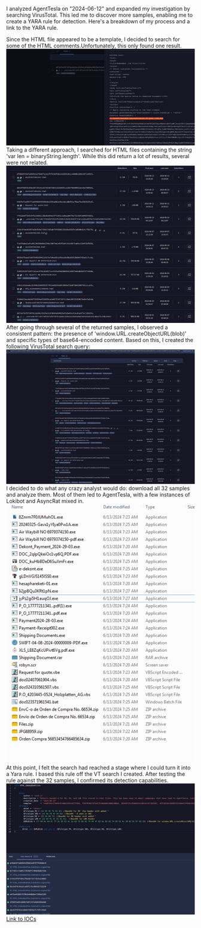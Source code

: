 I analyzed AgentTesla on "2024-06-12" and expanded my investigation by searching VirusTotal. This led me to discover more samples, enabling me to create a YARA rule for detection. Here's a breakdown of my process and a link to the YARA rule.

Since the HTML file appeared to be a template, I decided to search for some of the HTML comments.Unfortunately, this only found one result.
<br>
<a href="Screenshots/ATVT1.png"> 
<img src="Screenshots/ATVT1.png">
</a>
<br>
Taking a different approach, I searched for HTML files containing the string 'var len = binaryString.length'. While this did return a lot of results, several were not related.
<br>
<a href="Screenshots/ATVT2.png"> 
<img src="Screenshots/ATVT2.png">
</a>
<br>
After going through several of the returned samples, I observed a consistent pattern: the presence of 'window.URL.createObjectURL(blob)' and specific types of base64-encoded content. Based on this, I created the following VirusTotal search query:
<br>
<a href="Screenshots/ATVT3.png"> 
<img src="Screenshots/ATVT3.png">
</a>
<br>
I decided to do what any crazy analyst would do: download all 32 samples and analyze them. Most of them led to AgentTesla, with a few instances of Lokibot and AsyncRat mixed in.
<br>
<a href="Screenshots/ATVT4.png"> 
<img src="Screenshots/ATVT4.png">
</a>
<br>
At this point, I felt the search had reached a stage where I could turn it into a Yara rule. I based this rule off the VT search I created. After testing the rule against the 32 samples, I confirmed its detection capabilities.
<br>
<a href="Screenshots/ATVT5.png"> 
<img src="Screenshots/ATVT5.png">
</a>
<br>
<a href="https://github.com/mcsx03/mcsx03.github.io/blob/main/Yara/HTML_EmbeddedFiles.yara">Link to IOCs</a>
<br>